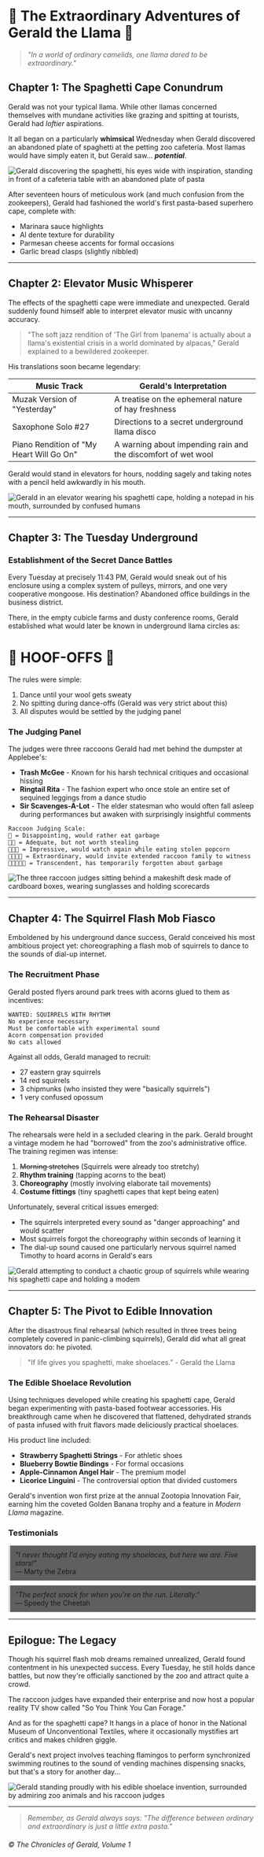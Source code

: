 # 🦙 The Extraordinary Adventures of Gerald the Llama 🦙

> *"In a world of ordinary camelids, one llama dared to be extraordinary."*

## Chapter 1: The Spaghetti Cape Conundrum

Gerald was not your typical llama. While other llamas concerned themselves with mundane activities like grazing and
spitting at tourists, Gerald had *loftier* aspirations.

It all began on a particularly **whimsical** Wednesday when Gerald discovered an abandoned plate of spaghetti at the
petting zoo cafeteria. Most llamas would have simply eaten it, but Gerald saw... ***potential***.

![Gerald discovering the spaghetti, his eyes wide with inspiration, standing in front of a cafeteria table with an abandoned plate of pasta](/articles/llama/spaghetti.png)

After seventeen hours of meticulous work (and much confusion from the zookeepers), Gerald had fashioned the world's
first pasta-based superhero cape, complete with:

* Marinara sauce highlights
* Al dente texture for durability
* Parmesan cheese accents for formal occasions
* Garlic bread clasps (slightly nibbled)

---

## Chapter 2: Elevator Music Whisperer

The effects of the spaghetti cape were immediate and unexpected. Gerald suddenly found himself able to interpret
elevator music with uncanny accuracy.

> "The soft jazz rendition of 'The Girl from Ipanema' is actually about a llama's existential crisis in a world
> dominated by alpacas," Gerald explained to a bewildered zookeeper.

His translations soon became legendary:

| Music Track                              | Gerald's Interpretation                                       |
|------------------------------------------|---------------------------------------------------------------|
| Muzak Version of "Yesterday"             | A treatise on the ephemeral nature of hay freshness           |
| Saxophone Solo #27                       | Directions to a secret underground llama disco                |
| Piano Rendition of "My Heart Will Go On" | A warning about impending rain and the discomfort of wet wool |

Gerald would stand in elevators for hours, nodding sagely and taking notes with a pencil held awkwardly in his mouth.

![Gerald in an elevator wearing his spaghetti cape, holding a notepad in his mouth, surrounded by confused humans](/articles/llama/wear-spaghetti.png)

---

## Chapter 3: The Tuesday Underground

### Establishment of the Secret Dance Battles

Every Tuesday at precisely 11:43 PM, Gerald would sneak out of his enclosure using a complex system of pulleys, mirrors,
and one very cooperative mongoose. His destination? Abandoned office buildings in the business district.

There, in the empty cubicle farms and dusty conference rooms, Gerald established what would later be known in
underground llama circles as:

# 🕺 HOOF-OFFS 🕺

The rules were simple:

1. Dance until your wool gets sweaty
2. No spitting during dance-offs (Gerald was very strict about this)
3. All disputes would be settled by the judging panel

### The Judging Panel

The judges were three raccoons Gerald had met behind the dumpster at Applebee's:

* **Trash McGee** - Known for his harsh technical critiques and occasional hissing
* **Ringtail Rita** - The fashion expert who once stole an entire set of sequined leggings from a dance studio
* **Sir Scavenges-A-Lot** - The elder statesman who would often fall asleep during performances but awaken with
  surprisingly insightful comments

```
Raccoon Judging Scale:
🦝 = Disappointing, would rather eat garbage
🦝🦝 = Adequate, but not worth stealing
🦝🦝🦝 = Impressive, would watch again while eating stolen popcorn
🦝🦝🦝🦝 = Extraordinary, would invite extended raccoon family to witness
🦝🦝🦝🦝🦝 = Transcendent, has temporarily forgotten about garbage
```

![The three raccoon judges sitting behind a makeshift desk made of cardboard boxes, wearing sunglasses and holding scorecards](/articles/llama/raccoon.png)

---

## Chapter 4: The Squirrel Flash Mob Fiasco

Emboldened by his underground dance success, Gerald conceived his most ambitious project yet: choreographing a flash mob
of squirrels to dance to the sounds of dial-up internet.

### The Recruitment Phase

Gerald posted flyers around park trees with acorns glued to them as incentives:

```
WANTED: SQUIRRELS WITH RHYTHM
No experience necessary
Must be comfortable with experimental sound
Acorn compensation provided
No cats allowed
```

Against all odds, Gerald managed to recruit:

- 27 eastern gray squirrels
- 14 red squirrels
- 3 chipmunks (who insisted they were "basically squirrels")
- 1 very confused opossum

### The Rehearsal Disaster

The rehearsals were held in a secluded clearing in the park. Gerald brought a vintage modem he had "borrowed" from the
zoo's administrative office. The training regimen was intense:

1. ~~Morning stretches~~ (Squirrels were already too stretchy)
2. **Rhythm training** (tapping acorns to the beat)
3. **Choreography** (mostly involving elaborate tail movements)
4. **Costume fittings** (tiny spaghetti capes that kept being eaten)

Unfortunately, several critical issues emerged:

* The squirrels interpreted every sound as "danger approaching" and would scatter
* Most squirrels forgot the choreography within seconds of learning it
* The dial-up sound caused one particularly nervous squirrel named Timothy to hoard acorns in Gerald's ears

![Gerald attempting to conduct a chaotic group of squirrels while wearing his spaghetti cape and holding a modem](/articles/llama/squirrel.png)

---

## Chapter 5: The Pivot to Edible Innovation

After the disastrous final rehearsal (which resulted in three trees being completely covered in panic-climbing
squirrels), Gerald did what all great innovators do: he pivoted.

> "If life gives you spaghetti, make shoelaces." - Gerald the Llama

### The Edible Shoelace Revolution

Using techniques developed while creating his spaghetti cape, Gerald began experimenting with pasta-based footwear
accessories. His breakthrough came when he discovered that flattened, dehydrated strands of pasta infused with fruit
flavors made deliciously practical shoelaces.

His product line included:

* **Strawberry Spaghetti Strings** - For athletic shoes
* **Blueberry Bowtie Bindings** - For formal occasions
* **Apple-Cinnamon Angel Hair** - The premium model
* **Licorice Linguini** - The controversial option that divided customers

Gerald's invention won first prize at the annual Zootopia Innovation Fair, earning him the coveted Golden Banana trophy
and a feature in *Modern Llama* magazine.

### Testimonials

<div style="background-color: #5f5f5f; padding: 10px; border-left: 4px solid #ddd;">
<em>"I never thought I'd enjoy eating my shoelaces, but here we are. Five stars!"</em><br>
— Marty the Zebra
</div>

<div style="background-color: #5f5f5f; padding: 10px; border-left: 4px solid #ddd; margin-top: 10px;">
<em>"The perfect snack for when you're on the run. Literally."</em><br>
— Speedy the Cheetah
</div>

---

## Epilogue: The Legacy

Though his squirrel flash mob dreams remained unrealized, Gerald found contentment in his unexpected success. Every
Tuesday, he still holds dance battles, but now they're officially sanctioned by the zoo and attract quite a crowd.

The raccoon judges have expanded their enterprise and now host a popular reality TV show called "So You Think You Can
Forage."

And as for the spaghetti cape? It hangs in a place of honor in the National Museum of Unconventional Textiles, where it
occasionally mystifies art critics and makes children giggle.

Gerald's next project involves teaching flamingos to perform synchronized swimming routines to the sound of vending
machines dispensing snacks, but that's a story for another day...

![Gerald standing proudly with his edible shoelace invention, surrounded by admiring zoo animals and his raccoon judges](/articles/llama/success.png)

***

> *Remember, as Gerald always says: "The difference between ordinary and extraordinary is just a little extra pasta."*

###### © The Chronicles of Gerald, Volume 1
